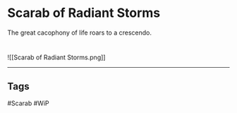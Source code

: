 # Scarab of Radiant Storms
The great cacophony of life roars to a crescendo.

#
![[Scarab of Radiant Storms.png]]

---
## Tags
#Scarab
#WiP 